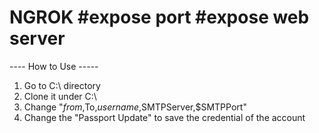 # NGROK #expose port #expose web server 
---- How to Use -----
  1. Go to C:\ directory 
  2. Clone it under C:\
  3. Change "$from,$To,$username,$SMTPServer,$SMTPPort"
  4. Change the "Passport Update" to save the credential of the account


